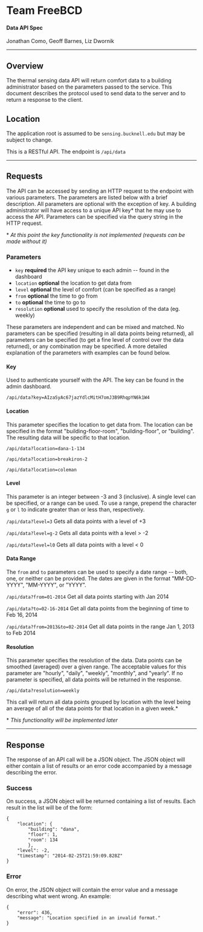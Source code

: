 # Team FreeBCD

#### Data API Spec

Jonathan Como, Geoff Barnes, Liz Dwornik



---

## Overview
The thermal sensing data API will return comfort data to a building administrator based on the parameters passed to the service. This document describes the protocol used to send data to the server and to return a response to the client.


## Location
The application root is assumed to be `sensing.bucknell.edu` but may be subject to change.

This is a RESTful API. The endpoint is `/api/data`

---

## Requests
The API can be accessed by sending an HTTP request to the endpoint with various parameters. The parameters are listed below with a brief description. All parameters are optional with the exception of key. A building administrator will have access to a unique API key* that he may use to access the API. Parameters can be specified via the query string in the HTTP request.

\* *At this point the key functionality is not implemented (requests can be made without it)*


### Parameters

* `key` **required** the API key unique to each admin -- found in the dashboard
* `location` **optional** the location to get data from
* `level` **optional** the level of comfort (can be specified as a range)
* `from` **optional** the time to go from
* `to` **optional** the time to go to
* `resolution` **optional** used to specify the resolution of the data (eg. weekly)

These parameters are independent and can be mixed and matched. No parameters can be specified (resulting in all data points being returned), all parameters can be specified (to get a fine level of control over the data returned), or any combination may be specified. A more detailed explanation of the parameters with examples can be found below.



#### Key
Used to authenticate yourself with the API. The key can be found in the admin dashboard.

`/api/data?key=AIzaSyAc67jazYdlcMitH7omJ3B9RhqpYN6k1W4`


#### Location
This parameter specifies the location to get data from. The location can be specified in the format "building-floor-room", "building-floor", or "building". The resulting data will be specific to that location.

`/api/data?location=dana-1-134`

`/api/data?location=breakiron-2`

`/api/data?location=coleman`


#### Level
This parameter is an integer between -3 and 3 (inclusive). A single level can be specified, or a range can be used. To use a range, prepend the character `g` or `l` to indicate greater than or less than, respectively.

`/api/data?level=3` Gets all data points with a level of +3

`/api/data?level=g-2` Gets all data points with a level > -2

`/api/data?level=l0` Gets all data points with a level < 0


#### Data Range
The `from` and `to` parameters can be used to specify a date range -- both, one, or neither can be provided. The dates are given in the format "MM-DD-YYYY", "MM-YYYY", or "YYYY".

`/api/data?from=01-2014` Get all data points starting with Jan 2014

`/api/data?to=02-16-2014` Get all data points from the beginning of time to Feb 16, 2014

`/api/data?from=2013&to=02-2014` Get all data points in the range Jan 1, 2013 to Feb 2014


#### Resolution
This parameter specifies the resolution of the data. Data points can be smoothed (averaged) over a given range. The acceptable values for this parameter are "hourly", "daily", "weekly", "monthly", and "yearly". If no parameter is specified, all data points will be returned in the response.

`/api/data?resolution=weekly`

This call will return all data points grouped by location with the level being an average of all of the data points for that location in a given week.*

\* *This functionality will be implemented later*

---


## Response
The response of an API call will be a JSON object. The JSON object will either contain a list of results or an error code accompanied by a message describing the error.


### Success
On success, a JSON object will be returned containing a list of results. Each result in the list will be of the form:

```
{
	"location": {
		"building": "dana",
		"floor": 1,
		"room":	134
		},
	"level": -2,
	"timestamp": "2014-02-25T21:59:09.828Z"
}
```


### Error
On error, the JSON object will contain the error value and a message describing what went wrong. An example:

```
{
	"error": 436,
	"message": "Location specified in an invalid format."
}
```